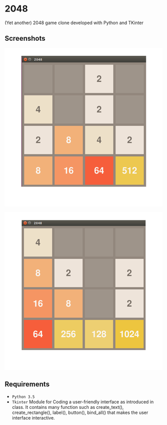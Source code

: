 # 2048
(Yet another) 2048 game clone developed with Python and TKinter

## Screenshots

![alt text](https://github.com/Prophet1999/FrontEnd-and-Dashboard-Developer/blob/4a9b40a81b21d8f585eb2dd19269b515605ea6fc/2048_c.png)

![alt text](https://github.com/Prophet1999/FrontEnd-and-Dashboard-Developer/blob/4a9b40a81b21d8f585eb2dd19269b515605ea6fc/2048_2_c.png)


## Requirements
* ```Python 3.5```
* ```Tkinter``` Module for Coding a user-friendly interface as introduced in class. 
 It contains many function such as create_text(), create_rectangle(), label(), button(), bind_all() that makes the user interface interactive.



